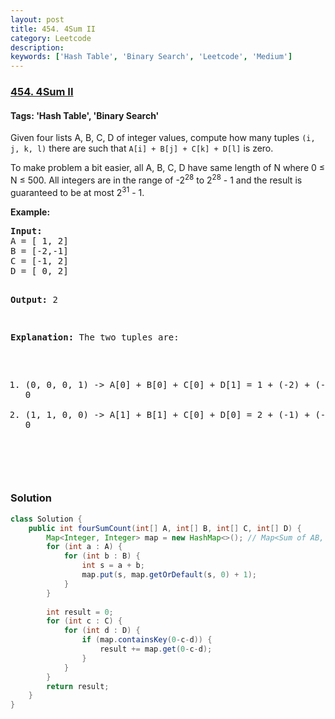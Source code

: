 ```yaml
---
layout: post
title: 454. 4Sum II
category: Leetcode
description: 
keywords: ['Hash Table', 'Binary Search', 'Leetcode', 'Medium']
---
```

### [454. 4Sum II](https://leetcode.com/problems/4sum-ii)

#### Tags: 'Hash Table', 'Binary Search'

<div class="content__u3I1 question-content__JfgR"><div><p>Given four lists A, B, C, D of integer values, compute how many tuples <code>(i, j, k, l)</code> there are such that <code>A[i] + B[j] + C[k] + D[l]</code> is zero.</p>
<p>To make problem a bit easier, all A, B, C, D have same length of N where 0 ≤ N ≤ 500. All integers are in the range of -2<sup>28</sup> to 2<sup>28</sup> - 1 and the result is guaranteed to be at most 2<sup>31</sup> - 1.</p>
<p><b>Example:</b></p>
<pre><b>Input:</b>
A = [ 1, 2]
B = [-2,-1]
C = [-1, 2]
D = [ 0, 2]

<b>Output:</b>
2

<b>Explanation:</b>
The two tuples are:
1. (0, 0, 0, 1) -&gt; A[0] + B[0] + C[0] + D[1] = 1 + (-2) + (-1) + 2 = 0
2. (1, 1, 0, 0) -&gt; A[1] + B[1] + C[0] + D[0] = 2 + (-1) + (-1) + 0 = 0
</pre>
<p> </p>
</div></div>

### Solution
```java
class Solution {
    public int fourSumCount(int[] A, int[] B, int[] C, int[] D) {
        Map<Integer, Integer> map = new HashMap<>(); // Map<Sum of AB, frequency>
        for (int a : A) {
            for (int b : B) {
                int s = a + b;
                map.put(s, map.getOrDefault(s, 0) + 1);
            }
        }
        
        int result = 0;
        for (int c : C) {
            for (int d : D) {
                if (map.containsKey(0-c-d)) {
                    result += map.get(0-c-d);
                }
            }
        }
        return result;
    }
}
```